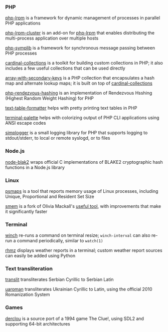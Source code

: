 ### PHP

[php-lrpm](https://github.com/vrza/php-lrpm) is a framework for dynamic management of processes in parallel PHP applications

[php-lrpm-cluster](https://github.com/vrza/php-lrpm-cluster) is an add-on for [php-lrpm](https://github.com/vrza/php-lrpm) that enables distributing the multi-process application over multiple hosts

[php-symplib](https://github.com/vrza/php-symplib) is a framework for synchronous message passing between PHP processes

[cardinal-collections](https://github.com/vrza/cardinal-collections) is a toolkit for building custom collections in PHP; it also includes a few useful collections that can be used directly

[array-with-secondary-keys](https://github.com/vrza/array-with-secondary-keys)  is a PHP collection that encapsulates a hash map and alternate lookup maps; it is built on top of [cardinal-collections](https://github.com/vrza/cardinal-collections)

[php-rendezvous-hashing](https://github.com/vrza/php-rendezvous-hashing) is an implementation of Rendezvous Hsshing (Highest Random Weight Hashing) for PHP

[text-table-formatter](https://github.com/vrza/text-table-formatter) helps with pretty printing text tables in PHP

[terminal-palette](https://github.com/vrza/terminal-palette) helps with colorizing output of PHP CLI applications using ANSI escape codes

[simplogger](https://github.com/vrza/simplogger) is a small logging library for PHP that supports logging to stdout/stderr, to local or remote syslogd, or to files


### Node.js

[node-blak2](https://github.com/vrza/node-blake2) wraps official C implementations of BLAKE2 cryptographic hash functions in a Node.js library


### Linux

[psmaps](https://github.com/vrza/psmaps) is a tool that reports memory usage of Linux processes, including Unique, Proportional and Resident Set Size

[smem](https://github.com/vrza/smem) is a fork of Olivia Mackall's [useful tool](https://www.selenic.com/smem/), with improvements that make it significantly faster


### Terminal

[winch](https://github.com/vrza/winch) re-runs a command on terminal resize; `winch-interval` can also re-run a command periodically, similar to `watch(1)`

[rhmz](https://github.com/vrza/rhmz) displays weather reports in a terminal; custom weather report sources can easily be added using Python


### Text transliteration

[translit](https://github.com/vrza/translit) transliterates Serbian Cyrillic to Serbian Latin

[uaroman](https://github.com/vrza/uaroman) transliterates Ukrainian Cyrillic to Latin, using the official 2010 Romanization System


### Games

[derclou](https://github.com/vrza/derclou) is a source port of a 1994 game The Clue!, using SDL2 and supporting 64-bit architectures
